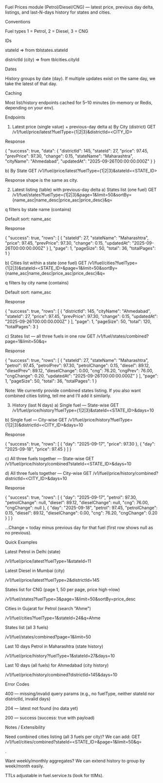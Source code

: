 Fuel Prices module (Petrol/Diesel/CNG) — latest price, previous day delta, listings, and last-N-days history for states and cities.

Conventions

Fuel types
1 = Petrol, 2 = Diesel, 3 = CNG

IDs

stateId ⇒ from tblstates.stateId

districtId (city) ⇒ from tblcities.cityId

Dates

History groups by date (day). If multiple updates exist on the same day, we take the latest of that day.

Caching

Most list/history endpoints cached for 5–10 minutes (in-memory or Redis, depending on your env).

Endpoints
1) Latest price (single value) + previous-day delta
a) By City (district)
GET /v1/fuel/price/latest?fuelType={1|2|3}&districtId=<CITY_ID>

Response

{
  "success": true,
  "data": {
    "districtId": 145,
    "stateId": 27,
    "price": 97.45,
    "prevPrice": 97.30,
    "change": 0.15,
    "stateName": "Maharashtra",
    "cityName": "Ahmedabad",
    "updatedAt": "2025-09-26T00:00:00.000Z"
  }
}
        
b) By State
GET /v1/fuel/price/latest?fuelType={1|2|3}&stateId=<STATE_ID>

Response shape is the same as city.

2) Latest listing (table) with previous-day delta
a) States list (one fuel)
GET /v1/fuel/states?fuelType={1|2|3}&page=1&limit=50&sortBy={name_asc|name_desc|price_asc|price_desc}&q=<search>

q filters by state name (contains)

Default sort: name_asc

Response

{
  "success": true,
  "rows": [
    { "stateId": 27, "stateName": "Maharashtra", "price": 97.45, "prevPrice": 97.30, "change": 0.15, "updatedAt": "2025-09-26T00:00:00.000Z" }
  ],
  "page": 1, "pageSize": 50, "total": 36, "totalPages": 1
}

b) Cities list within a state (one fuel)
GET /v1/fuel/cities?fuelType={1|2|3}&stateId=<STATE_ID>&page=1&limit=50&sortBy={name_asc|name_desc|price_asc|price_desc}&q=<search>

q filters by city name (contains)

Default sort: name_asc

Response

{
  "success": true,
  "rows": [
    { "districtId": 145, "cityName": "Ahmedabad", "stateId": 27, "price": 97.45, "prevPrice": 97.30, "change": 0.15, "updatedAt": "2025-09-26T00:00:00.000Z" }
  ],
  "page": 1, "pageSize": 50, "total": 120, "totalPages": 3
}

c) States list — all three fuels in one row
GET /v1/fuel/states/combined?page=1&limit=50&q=<search>

Response

{
  "success": true,
  "rows": [
    {
      "stateId": 27,
      "stateName": "Maharashtra",
      "petrol": 97.45, "petrolPrev": 97.30, "petrolChange": 0.15,
      "diesel": 89.12, "dieselPrev": 89.12, "dieselChange": 0.00,
      "cng": 76.20,   "cngPrev": 76.00,   "cngChange": 0.20,
      "updatedAt": "2025-09-26T00:00:00.000Z"
    }
  ],
  "page": 1, "pageSize": 50, "total": 36, "totalPages": 1
}

Note: We currently provide combined states listing. If you also want combined cities listing, tell me and I’ll add it similarly.

3) History (last N days)
a) Single fuel — State-wise
GET /v1/fuel/price/history?fuelType={1|2|3}&stateId=<STATE_ID>&days=10

b) Single fuel — City-wise
GET /v1/fuel/price/history?fuelType={1|2|3}&districtId=<CITY_ID>&days=10

Response

{
  "success": true,
  "rows": [
    { "day": "2025-09-17", "price": 97.30 },
    { "day": "2025-09-18", "price": 97.45 }
  ]
}

c) All three fuels together — State-wise
GET /v1/fuel/price/history/combined?stateId=<STATE_ID>&days=10

d) All three fuels together — City-wise
GET /v1/fuel/price/history/combined?districtId=<CITY_ID>&days=10

Response

{
  "success": true,
  "rows": [
    {
      "day": "2025-09-17",
      "petrol": 97.30, "petrolChange": null,
      "diesel": 89.12, "dieselChange": null,
      "cng": 76.00,    "cngChange": null
    },
    {
      "day": "2025-09-18",
      "petrol": 97.45, "petrolChange": 0.15,
      "diesel": 89.12, "dieselChange": 0.00,
      "cng": 76.20,    "cngChange": 0.20
    }
  ]
}

...Change = today minus previous day for that fuel (first row shows null as no previous).

Quick Examples

Latest Petrol in Delhi (state)       

/v1/fuel/price/latest?fuelType=1&stateId=11

Latest Diesel in Mumbai (city)

/v1/fuel/price/latest?fuelType=2&districtId=145                          

States list for CNG (page 1, 50 per page, price high→low)

/v1/fuel/states?fuelType=3&page=1&limit=50&sortBy=price_desc

Cities in Gujarat for Petrol (search "Ahme")

/v1/fuel/cities?fuelType=1&stateId=24&q=Ahme

States list (all 3 fuels)

/v1/fuel/states/combined?page=1&limit=50

Last 10 days Petrol in Maharashtra (state history)

/v1/fuel/price/history?fuelType=1&stateId=27&days=10

Last 10 days (all fuels) for Ahmedabad (city history)

/v1/fuel/price/history/combined?districtId=145&days=10

Error Codes

400 — missing/invalid query params (e.g., no fuelType, neither stateId nor districtId, invalid days)

204 — latest not found (no data yet)

200 — success (success: true with payload)

Notes / Extensibility

Need combined cities listing (all 3 fuels per city)?
We can add: GET /v1/fuel/cities/combined?stateId=<STATE_ID>&page=1&limit=50&q=<search>.
                                                                                                        
Want weekly/monthly aggregates? We can extend history to group by week/month easily.                      

TTLs adjustable in fuel.service.ts (look for ttlMs).